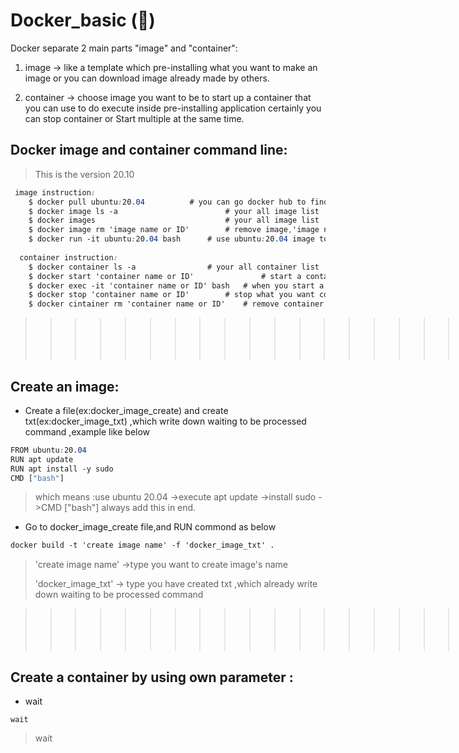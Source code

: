 # Docker_basic  (&#x1F4D9;)
Docker separate 2 main parts "image" and "container":

 1.  image     -> like a template which pre-installing what you want to make an image or you can download image already made by others.
  
 2.  container -> choose image you want to be to start up a container that  you can use to do execute inside pre-installing application certainly you can                     stop container or Start multiple at the same time.
## Docker image and container command line:
> This is the version 20.10

```css
 image instruction:
    $ docker pull ubuntu:20.04			# you can go docker hub to find image which already made by others,here use ubuntu:20.04 image
    $ docker image ls -a                        # your all image list 
    $ docker images                             # your all image list
    $ docker image rm 'image name or ID'        # remove image,'image name or ID' please type NAMES or IMAGE ID's front four number ,which can be found in your image list
    $ docker run -it ubuntu:20.04 bash		# use ubuntu:20.04 image to create a container
    
  container instruction:
    $ docker container ls -a				# your all container list
    $ docker start 'container name or ID'               # start a container. 'container name or ID' please type NAMES or CONTAINER ID's front four number ,which can be found in your container list
    $ docker exec -it 'container name or ID' bash	# when you start a container,you can access this container
    $ docker stop 'container name or ID'		# stop what you want container 
    $ docker cintainer rm 'container name or ID' 	# remove container,'container name or ID' please type NAMES or IMAGE ID's front four number ,which can be found in your container list
```

>>>>>>>>>>>>>>>>>>>>>>>>>>>>>>>>>>>>>>>>>>>>>>>>>> .
>>>>>>>>>>>>>>>>>>>>>>>>>>>>>>>>>>>>>>>>>>>>>>>>>> . 
>>>>>>>>>>>>>>>>>>>>>>>>>>>>>>>>>>>>>>>>>>>>>>>>>> .
>>>>>>>>>>>>>>>>>>>>>>>>>>>>>>>>>>>>>>>>>>>>>>>>>> .

## Create an image:
* Create a file(ex:docker_image_create) and create txt(ex:docker_image_txt) ,which write down waiting to be processed command ,example like below
```css
FROM ubuntu:20.04
RUN apt update
RUN apt install -y sudo
CMD ["bash"]
```
> which means :use ubuntu 20.04  ->execute apt update  ->install sudo  ->CMD ["bash"] always add this in end.

* Go to docker_image_create file,and RUN commond as below
```css
docker build -t 'create image name' -f 'docker_image_txt' .
```
> 'create image name' ->type you want to create image's name
> 
> 'docker_image_txt' -> type you have created txt ,which already write down waiting to be processed command

>>>>>>>>>>>>>>>>>>>>>>>>>>>>>>>>>>>>>>>>>>>>>>>>>> .
>>>>>>>>>>>>>>>>>>>>>>>>>>>>>>>>>>>>>>>>>>>>>>>>>> . 
>>>>>>>>>>>>>>>>>>>>>>>>>>>>>>>>>>>>>>>>>>>>>>>>>> .
>>>>>>>>>>>>>>>>>>>>>>>>>>>>>>>>>>>>>>>>>>>>>>>>>> .

## Create a container by using own parameter :
* wait
```
wait
```
> wait
